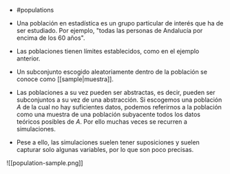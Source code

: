 - #populations

- Una población en estadística es un grupo particular de interés que ha de ser estudiado. Por ejemplo, "todas las personas de Andalucía por encima de los 60 años".
- Las poblaciones tienen límites establecidos, como en el ejemplo anterior.
- Un subconjunto escogido aleatoriamente dentro de la población se conoce como [[sample|muestra]].
- Las poblaciones a su vez pueden ser abstractas, es decir, pueden ser subconjuntos a su vez de una abstracción. Si escogemos una población $A$ de la cual no hay suficientes datos, podemos referirnos a la población como una muestra de una población subyacente todos los datos teóricos posibles de $A$. Por ello muchas veces se recurren a simulaciones.
- Pese a ello, las simulaciones suelen tener suposiciones y suelen capturar solo algunas variables, por lo que son poco precisas.

![[population-sample.png]]